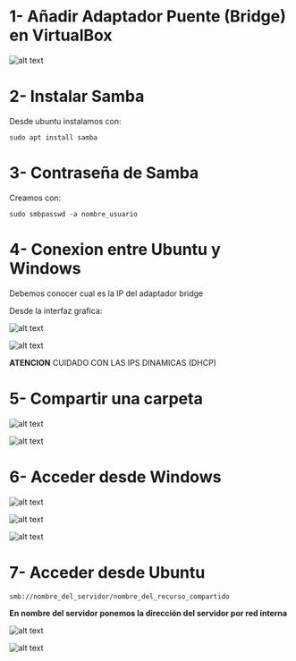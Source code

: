 # 1- Añadir Adaptador Puente (Bridge) en VirtualBox

![alt text](./img/image0.png)

# 2- Instalar Samba

Desde ubuntu instalamos con:

````
sudo apt install samba
````

# 3- Contraseña de Samba

Creamos con:

````
sudo smbpasswd -a nombre_usuario
````

# 4- Conexion entre Ubuntu y Windows

Debemos conocer cual es la IP del adaptador bridge

Desde la interfaz grafica:

![alt text](./img/image-5.png)

![alt text](./img/image-6.png)

**ATENCION** CUIDADO CON LAS IPS DINAMICAS (DHCP)

# 5- Compartir una carpeta

![alt text](./img/image.png)

![alt text](./img/image-1.png)

# 6- Acceder desde Windows

![alt text](./img/image-2.png)

![alt text](./img/image-3.png)

![alt text](./img/image-4.png)

# 7- Acceder desde Ubuntu
````
smb://nombre_del_servidor/nombre_del_recurso_compartido 
````

**En nombre del servidor ponemos la dirección del servidor por red interna**

![alt text](./img/image-7.png)

![alt text](./img/image-8.png)